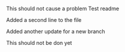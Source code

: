This should not cause a problem
Test readme

Added a second line to the file

Added another update for a new branch

This should not be don yet
